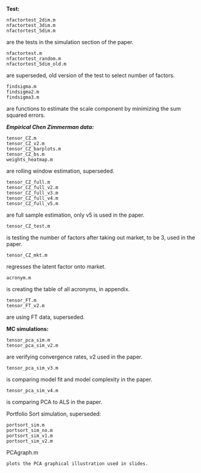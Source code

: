 

**Test:**
```
nfactortest_2dim.m
nfactortest_3dim.m
nfactortest_5dim.m
```
are the tests in the simulation section of the paper.

```
nfactortest.m
nfactortest_random.m
nfactortest_5dim_old.m
```
are superseded, old version of the test to select number of factors.

```
findsigma.m
findsigma2.m
findsigma3.m
```
are functions to estimate the scale component by minimizing the sum squared errors.

***Empirical Chen Zimmerman data:***
```
tensor_CZ.m
tensor_CZ_v2.m
tensor_CZ_barplots.m
tensor_CZ_bs.m
weights_heatmap.m
```
are rolling window estimation, superseded.

```
tensor_CZ_full.m
tensor_CZ_full_v2.m
tensor_CZ_full_v3.m
tensor_CZ_full_v4.m
tensor_CZ_full_v5.m
```
are full sample estimation, only v5 is used in the paper.

```
tensor_CZ_test.m
```
is testing the number of factors after taking out market, to be 3, used in the paper.

```
tensor_CZ_mkt.m
```
regresses the latent factor onto market.

```
acronym.m
```
is creating the table of all acronyms, in appendix.

```
tensor_FT.m
tensor_FT_v2.m
```
are using FT data, superseded.

**MC simulations:**
```
tensor_pca_sim.m
tensor_pca_sim_v2.m
```
are verifying convergence rates, v2 used in the paper.

```
tensor_pca_sim_v3.m
```
is comparing model fit and model complexity in the paper.

```
tensor_pca_sim_v4.m
```
is comparing PCA to ALS in the paper.

Portfolio Sort simulation, superseded:
```
portsort_sim.m
portsort_sim_no.m
portsort_sim_v1.m
portsort_sim_v2.m
```

PCAgraph.m
```
plots the PCA graphical illustration used in slides.
```
